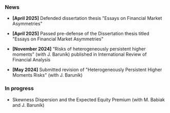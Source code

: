 <!-- <h1 id="news"></h1> -->
<!-- <h2 style="margin: 60px 0px -15px;">News</h2> -->
<!-- <h2>News</h2> -->

### News

- **[April 2025]** Defended dissertation thesis "Essays on Financial Market Asymmetries"

- **[April 2025]** Passed pre-defense of the Dissertation thesis titled "Essays on Financial Market Asymmetries"

- **[November 2024]** "Risks of heterogeneously persistent higher moments" (with J. Baruník) published in International Review of Financial Analysis

- **[May 2024]** Submitted revision of "Heterogeneously Persistent Higher 
Moments Risks" (with J. Baruník) 

### In progress

- Skewness Dispersion and the Expected Equity Premium (with M. Babiak and J. Baruník)


